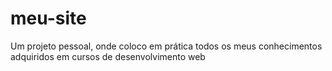 # meu-site
 Um projeto pessoal, onde coloco em prática todos os meus conhecimentos adquiridos em cursos de desenvolvimento web
